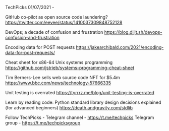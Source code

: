 TechPicks 01/07/2021 -

GitHub co-pilot as open source code laundering?
https://twitter.com/eevee/status/1410037309848752128

DevOps; a decade of confusion and frustration
https://blog.dijit.sh/devops-confusion-and-frustration

Encoding data for POST requests
https://jakearchibald.com/2021/encoding-data-for-post-requests/

Cheat sheet for x86-64 Unix systems programming
https://github.com/jstrieb/systems-programming-cheat-sheet

Tim Berners-Lee sells web source code NFT for $5.4m
https://www.bbc.com/news/technology-57666335

Unit testing is overrated
https://tyrrrz.me/blog/unit-testing-is-overrated

Learn by reading code: Python standard library design decisions explained (for advanced beginners)
https://death.andgravity.com/stdlib

Follow TechPicks -
Telegram channel - https://t.me/techpicks
Telegram group - https://t.me/techpicksgroup